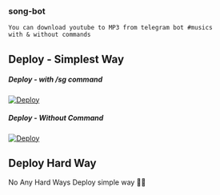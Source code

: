 ### song-bot
```
You can download youtube to MP3 from telegram bot #musics
with & without commands
```

## Deploy - Simplest Way
##### Deploy - with /sg command

[![Deploy](https://www.herokucdn.com/deploy/button.svg)](https://heroku.com/deploy?template=https://github.com/MR-JINN-OF-TG/song-bot/tree/main)

##### Deploy - Without Command
[![Deploy](https://www.herokucdn.com/deploy/button.svg)](https://heroku.com/deploy?template=https://github.com/MR-JINN-OF-TG/song-bottree/Without-CMD)

## Deploy Hard Way
No Any Hard Ways Deploy simple way 🤗🤣
